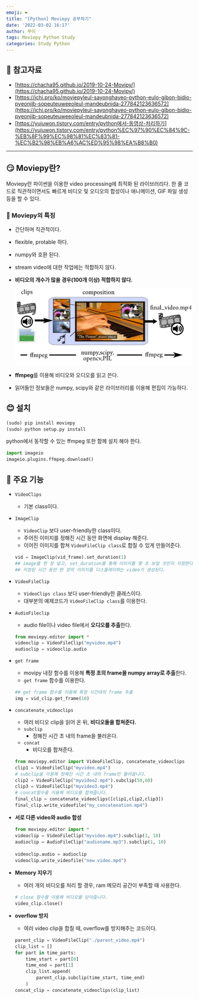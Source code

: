 ```yaml
---
emoji: ❤️
title: "[Python] Moviepy 공부하기"
date: '2022-03-02 16:17'
author: 쭈이
tags: Moviepy Python Study
categories: Study Python
---
```


## 🥰 참고자료

- [https://chacha95.github.io/2019-10-24-Movipy/](https://chacha95.github.io/2019-10-24-Movipy/)
- [https://ichi.pro/ko/moviepyleul-sayonghayeo-python-eulo-gibon-bidio-pyeonjib-sopeuteuweeoleul-mandeubnida-277842123636572](https://ichi.pro/ko/moviepyleul-sayonghayeo-python-eulo-gibon-bidio-pyeonjib-sopeuteuweeoleul-mandeubnida-277842123636572)
- [https://yujuwon.tistory.com/entry/python에서-동영상-처리하기](https://yujuwon.tistory.com/entry/python%EC%97%90%EC%84%9C-%EB%8F%99%EC%98%81%EC%83%81-%EC%B2%98%EB%A6%AC%ED%95%98%EA%B8%B0)


---


## 😏 Moviepy란?

Moviepy란 파이썬을 이용한 video processing에 최적화 된 라이브러리다. 한 줄 코드로 직관적이면서도 빠르게 비디오 및 오디오의 합성이나 애니메이션, GIF 파일 생성 등을 할 수 있다.

### 🤔 Moviepy의 특징

- 간단하며 직관적이다.
- flexible, protable 하다.
- numpy와 호환 된다.
- stream video에 대한 작업에는 적합하지 않다.
- **비디오의 개수가 많을 경우(100개 이상) 적합하지 않다.**
    
    ![Untitled](Untitled.png)
    
- **ffmpeg**를 이용해 비디오와 오디오를 읽고 쓴다.
- 읽어들인 정보들은 numpy, scipy와 같은 라이브러리를 이용해 편집이 가능하다.

## 😊 설치

```python
(sudo) pip install moviepy
(sudo) python setup.py install
```

python에서 동작할 수 있는 ffmpeg 또한 함께 설치 해야 한다.

```python
import imageio
imageio.plugins.ffmpeg.download()
```

## 🤩 주요 기능

- `VideoClips`
    - 기본 class이다.
    
- `ImageClip`
    - `VideoClip` 보다 user-friendly한 class이다.
    - 주어진 이미지를 정해진 시간 동안 화면에 display 해준다.
    - 이어진 이미지를 합쳐 `VideoFileClip class`로 합칠 수 있게 만들어준다.
    
    ```python
    vid = ImageClip(vid_frame).set_duration(1)
    ## image를 한 장 넣고, set_duration를 통해 이미지를 몇 초 보일 것인지 지정한다.
    ## 지정된 시간 동안 한 장의 이미지를 디스플레이하는 video가 생성된다.
    ```
    

- `VideoFileClip`
    - `VideoClips class` 보다 user-friendly한 클래스이다.
    - 대부분의 예제코드가 `VideoFileClip class`를 이용한다.

- `AudioFileclip`
    - audio file이나 video file에서 **오디오를 추출**한다.
    
    ```python
    from moviepy.editor import *
    videoclip = VideoFileClip("myvideo.mp4")
    audioclip = videoclip.audio
    ```
    

- `get frame`
    - movipy 내장 함수를 이용해 **특정 초의 frame을 numpy array로 추출**한다.
    - `get frame` 함수를 이용한다.
    
    ```python
    ## get frame 함수를 이용해 특정 시간대의 frame 추출
    img = vid_clip.get_frame(10)
    ```
    

- `concatenate_videoclips`
    - 여러 비디오 clip을 읽어 온 뒤, **비디오들을 합쳐준다.**
    - `subclip`
        - 정해진 시간 초 내의 frame을 불러온다.
    - `concat`
        - 비디오를 합쳐준다.
    
    ```python
    from moviepy.editor import VideoFileClip, concatenate_videoclips
    clip1 = VideoFileClip("myvideo.mp4")
    # subclip을 이용해 정해진 시간 초 내의 frame만 불러옵니다.
    clip2 = VideoFileClip("myvideo2.mp4").subclip(50,60)
    clip3 = VideoFileClip("myvideo3.mp4")
    # concat함수를 이용해 비디오를 합쳐줍니다.
    final_clip = concatenate_videoclips([clip1,clip2,clip3])
    final_clip.write_videofile("my_concatenation.mp4")
    ```
    
- **서로 다른 video와 audio 합성**
    
    ```python
    from moviepy.editor import *
    videoclip = VideoFileClip("myvideo.mp4").subclip(1, 10)
    audioclip = AudioFileClip("audioname.mp3").subclip(1, 10)
    
    videoclip.audio = audioclip
    videoclip.write_videofile("new video.mp4")
    ```
    
- **Memory 지우기**
    - 여러 개의 비디오를 처리 할 경우, ram 메모리 공간이 부족할 때 사용한다.
    
    ```python
    # close 함수를 이용해 비디오를 닫아줍니다.
    video_clip.close()
    ```
    
- **overflow 방지**
    - 여러 video clip을 합칠 때, overflow를 방지해주는 코드이다.
    
    ```python
    parent_clip = VideoFileClip("./parent_video.mp4")
    clip_list = []
    for part in time_parts:
        time_start = part[0]
        time_end = part[1]
        clip_list.append(
            parent_clip.subclip(time_start, time_end)
        )
    concat_clip = concatenate_videoclips(clip_list)
    ```